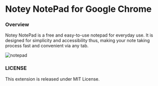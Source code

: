 # Notey NotePad for Google Chrome

### Overview
Notey NotePad is a free and easy-to-use notepad for everyday use. It is designed for simplicity and accessibility thus, making your note taking process fast and convenient via any tab.

![notepad](https://user-images.githubusercontent.com/40285511/57054235-3ea2e080-6c61-11e9-8f9e-34ed8c9ebde8.jpg)

### LICENSE
This extension is released under MIT License.
